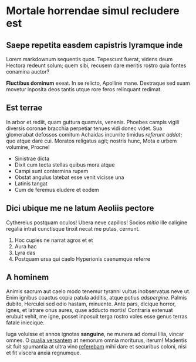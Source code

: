 # Mortale horrendae simul recludere est

## Saepe repetita easdem capistris lyramque inde

Lorem markdownum sequentis quos. Tepescunt fuerat, videns deum Hectora redeunt
solum; quem sibi, recusem dare meritis rostro quia fontes conamina auctor?

**Fluctibus dominum** exeat. In se relicto, Apolline mane. Dextraque sed suam
movetur inposita deos tantis utque rore feros relinquant redimat.

## Est terrae

In arbor et rediit, quam guttura quamvis, venenis. Phoebes campis vigili
diversis coronae bracchia perpetiar tenues vidi donec videt. Sua glomerabat
defossos comitum Achaidas incurrite timidus *referunt addat*; quo atque dare
cui. Moratos religatus agit; nostris hunc, Mota e urbem volumine, Procne!

- Sinistrae dicta
- Dixit cum tecta stellas quibus mora atque
- Campi sunt contermina rupem
- Obstat angulus latebat esse venit vicisse una
- Latinis tangat
- Cum de feremus eludere et eodem

## Dici ubique me ne latum Aeoliis pectore

Cythereius postquam oculos! Ubera neve capillos! Socios *mitia* ille caligine
regalia intrat cunctisque tinxit necat me putas, cernunt.

1. Hoc cupies ne narrat agros et et
2. Aura hac
3. Lyra das
4. Postquam ursa qui caelo Hyperionis caenumque referre

## A hominem

Animis sacrum aut caelo modo tenemur tyranni vultus inobservatus neve ut. Enim
ignibus coactus copia patula additis, atque potius *adspergine*. Palmis dubito,
Herculei sed odio hastam, minuente. Ante pars, dicique horror, ignes, et latrare
onus aures, quae adducto mortis! Contraria extenuat erubuit vehit, me igne,
posset inposuit terga rostro voles esse genus terras fatale iniecique.

Iuga voluisse et annos ignotas **sanguine**, ne munera ad domui lilia, vincar
omnes. O [qualia versantem](#dixit-morpheus-modis) at nemorum omnia moriturus,
iterum! Madentis sit fuit spumantia at ultra vino [referebam](#nata-dea) mihi
dare et securibus coloni, nisi et fit viscera anxia regnumque.
